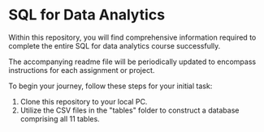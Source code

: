 # SQL for Data Analytics
Within this repository, you will find comprehensive information required to complete the entire SQL for data analytics course successfully.

The accompanying readme file will be periodically updated to encompass instructions for each assignment or project.

To begin your journey, follow these steps for your initial task:

1. Clone this repository to your local PC.
2. Utilize the CSV files in the "tables" folder to construct a database comprising all 11 tables.
